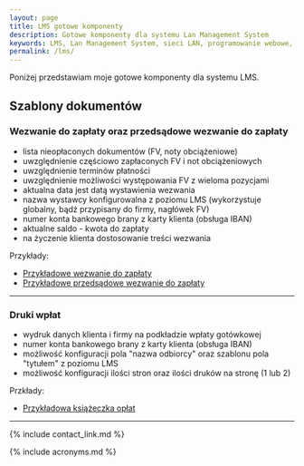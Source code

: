 ```yaml
---
layout: page
title: LMS gotowe komponenty
description: Gotowe komponenty dla systemu Lan Management System
keywords: LMS, Lan Management System, sieci LAN, programowanie webowe, programista PHP, platformy VoIP, dodatki, komponenty
permalink: /lms/
---
```


Poniżej przedstawiam moje gotowe komponenty dla systemu LMS.

## Szablony dokumentów

### Wezwanie do zapłaty oraz przedsądowe wezwanie do zapłaty

 * lista nieopłaconych dokumentów (FV, noty obciążeniowe)
 * uwzględnienie częściowo zapłaconych FV i not obciążeniowych
 * uwzględnienie terminów płatności
 * uwzględnienie możliwości występowania FV z wieloma pozycjami
 * aktualna data jest datą wystawienia wezwania
 * nazwa wystawcy konfigurowalna z poziomu LMS (wykorzystuje globalny, bądź przypisany do firmy, nagłówek FV)
 * numer konta bankowego brany z karty klienta (obsługa IBAN)
 * aktualne saldo - kwota do zapłaty
 * na życzenie klienta dostosowanie treści wezwania

Przykłady:

 * [Przykładowe wezwanie do zapłaty](http://lion.net.pl/img/szablony_dokumentow/wezwanie_do_zaplaty_przyklad.pdf)
 * [Przykładowe przedsądowe wezwanie do zapłaty](http://lion.net.pl/img/szablony_dokumentow/przedsadowe_wezwanie_do_zaplaty_przyklad.pdf)

* * *

### Druki wpłat

 * wydruk danych klienta i firmy na podkładzie wpłaty gotówkowej
 * numer konta bankowego brany z karty klienta (obsługa IBAN)
 * możliwość konfiguracji pola "nazwa odbiorcy" oraz szablonu pola "tytułem" z poziomu LMS
 * możliwość konfiguracji ilości stron oraz ilości druków na stronę (1 lub 2)

Przkłady:

 * [Przykładowa książeczka opłat](http://lion.net.pl/img/szablony_dokumentow/książeczka_opłat_przyklad.pdf)

* * *

{% include contact_link.md %}

{% include acronyms.md %}